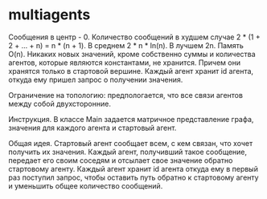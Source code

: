 # multiagents
Сообщения в центр - 0.
Количество сообщений в худшем случае 2 * (1 + 2 + ... + n) = n * (n + 1). В среднем 2 * n * ln(n). В лучшем 2n.
Память O(n). Никаких новых значений, кроме собственно суммы и количества агентов, которые являются константами, не хранится. Причем они хранятся только в стартовой вершине.
Каждый агент хранит id агента, откуда ему пришел запрос о получении значения.

Ограничение на топологию: предпологается, что все связи агентов между собой двухсторонние.

Инструкция.
В классе Main задается матричное представление графа, значения для каждого агента и стартовый агент.

Общая идея.
Стартовый агент сообщает всем, с кем связан, что хочет получить их значения. Каждый агент, получивший такое сообщение, передает его своим соседям и отсылает свое значение обратно
стартовому агенту. Каждый агент хранит id агента откуда ему в первый раз поступил запрос, чтобы оставить путь обратно к стартовому агенту и уменьшить общее количество сообщений.
